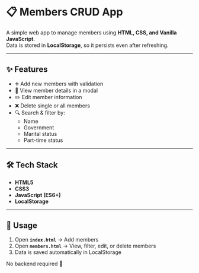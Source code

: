 # 📋 Members CRUD App

A simple web app to manage members using **HTML, CSS, and Vanilla JavaScript**.  
Data is stored in **LocalStorage**, so it persists even after refreshing.

---

## ✨ Features
- ➕ Add new members with validation  
- 👀 View member details in a modal  
- ✏️ Edit member information  
- ❌ Delete single or all members  
- 🔍 Search & filter by:
  - Name  
  - Government  
  - Marital status  
  - Part-time status  

---

## 🛠️ Tech Stack
- **HTML5**  
- **CSS3**  
- **JavaScript (ES6+)**  
- **LocalStorage**

---

## 📖 Usage
1. Open **`index.html`** → Add members  
2. Open **`members.html`** → View, filter, edit, or delete members  
3. Data is saved automatically in LocalStorage  

No backend required 🚀  
